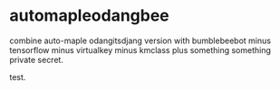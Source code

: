 # automapleodangbee
combine auto-maple odangitsdjang version with bumblebeebot
minus tensorflow
minus virtualkey
minus kmclass
plus something something private secret. 


test. 